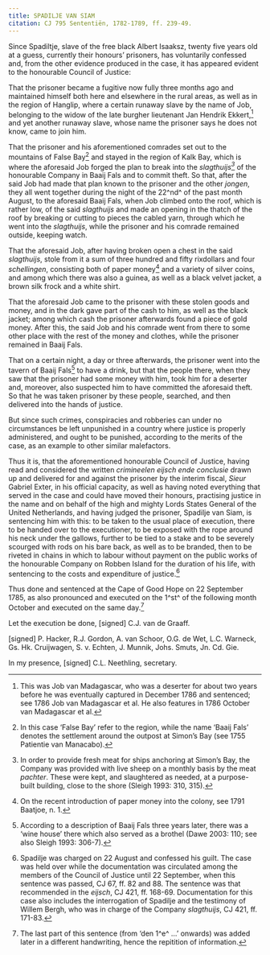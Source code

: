 ```yaml
---
title: SPADILJE VAN SIAM
citation: CJ 795 Sententiën, 1782-1789, ff. 239-49.
---
```


Since Spadiltje, slave of the free black Albert Isaaksz, twenty five years old at a guess, currently their honours’ prisoners, has voluntarily confessed and, from the other evidence produced in the case, it has appeared evident to the honourable Council of Justice:

That the prisoner became a fugitive now fully three months ago and maintained himself both here and elsewhere in the rural areas, as well as in the region of Hanglip, where a certain runaway slave by the name of Job, belonging to the widow of the late burgher lieutenant Jan Hendrik Ekkert,[^1] and yet another runaway slave, whose name the prisoner says he does not know, came to join him.

That the prisoner and his aforementioned comrades set out to the mountains of False Bay[^2] and stayed in the region of Kalk Bay, which is where the aforesaid Job forged the plan to break into the *slagthuijs[^3]* of the honourable Company in Baaij Fals and to commit theft. So that, after the said Job had made that plan known to the prisoner and the other *jongen*, they all went together during the night of the 22^nd^ of the past month August, to the aforesaid Baaij Fals, when Job climbed onto the roof, which is rather low, of the said *slagthuijs* and made an opening in the thatch of the roof by breaking or cutting to pieces the cabled yarn, through which he went into the *slagthuijs*, while the prisoner and his comrade remained outside, keeping watch.

That the aforesaid Job, after having broken open a chest in the said *slagthuijs*, stole from it a sum of three hundred and fifty rixdollars and four *schellingen*, consisting both of paper money[^4] and a variety of silver coins, and among which there was also a guinea, as well as a black velvet jacket, a brown silk frock and a white shirt.

That the aforesaid Job came to the prisoner with these stolen goods and money, and in the dark gave part of the cash to him, as well as the black jacket; among which cash the prisoner afterwards found a piece of gold money. After this, the said Job and his comrade went from there to some other place with the rest of the money and clothes, while the prisoner remained in Baaij Fals.

That on a certain night, a day or three afterwards, the prisoner went into the tavern of Baaij Fals[^5] to have a drink, but that the people there, when they saw that the prisoner had some money with him, took him for a deserter and, moreover, also suspected him to have committed the aforesaid theft. So that he was taken prisoner by these people, searched, and then delivered into the hands of justice.

But since such crimes, conspiracies and robberies can under no circumstances be left unpunished in a country where justice is properly administered, and ought to be punished, according to the merits of the case, as an example to other similar malefactors.

Thus it is, that the aforementioned honourable Council of Justice, having read and considered the written *crimineelen eijsch ende conclusie* drawn up and delivered for and against the prisoner by the interim fiscal, *Sieur* Gabriel Exter, in his official capacity, as well as having noted everything that served in the case and could have moved their honours, practising justice in the name and on behalf of the high and mighty Lords States General of the United Netherlands, and having judged the prisoner, Spadilje van Siam, is sentencing him with this: to be taken to the usual place of execution, there to be handed over to the executioner, to be exposed with the rope around his neck under the gallows, further to be tied to a stake and to be severely scourged with rods on his bare back, as well as to be branded, then to be riveted in chains in which to labour without payment on the public works of the honourable Company on Robben Island for the duration of his life, with sentencing to the costs and expenditure of justice.[^6]

Thus done and sentenced at the Cape of Good Hope on 22 September 1785, as also pronounced and executed on the 1^st^ of the following month October and executed on the same day.[^7]

Let the execution be done, \[signed\] C.J. van de Graaff.

\[signed\] P. Hacker, R.J. Gordon, A. van Schoor, O.G. de Wet, L.C. Warneck, Gs. Hk. Cruijwagen, S. v. Echten, J. Munnik, Johs. Smuts, Jn. Cd. Gie.

In my presence, \[signed\] C.L. Neethling, secretary.

[^1]: This was Job van Madagascar, who was a deserter for about two years before he was eventually captured in December 1786 and sentenced; see 1786 Job van Madagascar et al. He also features in 1786 October van Madagascar et al.

[^2]: In this case ‘False Bay’ refer to the region, while the name ‘Baaij Fals’ denotes the settlement around the outpost at Simon’s Bay (see 1755 Patientie van Manacabo).

[^3]: In order to provide fresh meat for ships anchoring at Simon’s Bay, the Company was provided with live sheep on a monthly basis by the meat *pachter*. These were kept, and slaughtered as needed, at a purpose-built building, close to the shore (Sleigh 1993: 310, 315).

[^4]: On the recent introduction of paper money into the colony, see 1791 Baatjoe, n. 1.

[^5]: According to a description of Baaij Fals three years later, there was a ‘wine house’ there which also served as a brothel (Dawe 2003: 110; see also Sleigh 1993: 306-7).

[^6]: Spadilje was charged on 22 August and confessed his guilt. The case was held over while the documentation was circulated among the members of the Council of Justice until 22 September, when this sentence was passed, CJ 67, ff. 82 and 88. The sentence was that recommended in the *eijsch*, CJ 421, ff. 168-69. Documentation for this case also includes the interrogation of Spadilje and the testimony of Willem Bergh, who was in charge of the Company *slagthuijs*, CJ 421, ff. 171-83.

[^7]: The last part of this sentence (from ‘den 1^e^ ...’ onwards) was added later in a different handwriting, hence the repitition of information.
